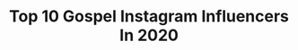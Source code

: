 ---
title: Top 10 Gospel Instagram Influencers In 2020
description: >-
  Find top gospel Instagram influencers in 2020. Most popular hashtags: #blackman #swipeleft #style #dapper.
platform: Instagram
profiles:
  - username: "saengerin_melina"
    fullname: >-
      𝐋𝐈𝐅𝐄𝐒𝐓𝐘𝐋𝐄 ▪️𝐌𝐔𝐒𝐈𝐂 ▪️𝐈𝐍𝐒𝐏𝐎
    location: "Germany"
    followers: 3235
    engagement: 3966
    commentsToLikes: 0.337761
    avatar: "https://scontent-lga3-1.cdninstagram.com/v/t51.2885-19/s320x320/83469561_116290223022905_902727272929165312_n.jpg?_nc_ht=scontent-lga3-1.cdninstagram.com&_nc_ohc=vuD4ZdsgcN0AX-m3YZX&oh=4c8f9f8cf07f57893e4b8eba38752187&oe=5E91979E"
    verified: false
    hashtags: "#liketimes, #safety, #aprilm, #monday"
  - username: "apostlelocadia"
    fullname: >-
      𝑳𝒐𝒄𝒂𝒅𝒊𝒂 𝑻𝒆𝒎𝒃𝒐 𝑲𝒂𝒓𝒊𝒎𝒂𝒕𝒔𝒆𝒏𝒈𝒂
    location: "India"
    followers: 55670
    engagement: 606
    commentsToLikes: 0.062902
    avatar: "https://scontent-lhr8-1.cdninstagram.com/v/t51.2885-19/s320x320/15251778_706503476165991_8081469154881699840_a.jpg?_nc_ht=scontent-lhr8-1.cdninstagram.com&_nc_ohc=Q70xajSYZb4AX8fnYXl&oh=4350894acc321340df712a489291695d&oe=5EB89EAC"
    verified: false
    hashtags: "#jehovahnissi, #stayathome, #elshaddai, #nationofglory"
  - username: "jackie_aviles"
    fullname: >-
      Jackie Aviles
    location: "United States"
    followers: 2273
    engagement: 1865
    commentsToLikes: 0.248261
    avatar: "https://scontent-ams4-1.cdninstagram.com/v/t51.2885-19/s320x320/92282468_226122551782862_3380692741502533632_n.jpg?_nc_ht=scontent-ams4-1.cdninstagram.com&_nc_ohc=j1HdkivcUXYAX-EQ8s0&oh=f3ae22c6cb73331535c037458a89c241&oe=5EBB4D12"
    verified: false
    hashtags: ""
  - username: "stevelukatherofficial"
    fullname: >-
      Steve Lukather
    location: "United States"
    followers: 42823
    engagement: 1272
    commentsToLikes: 0.033759
    avatar: "https://scontent-amt2-1.cdninstagram.com/v/t51.2885-19/s320x320/38535623_219924482208509_5160344493941063680_n.jpg?_nc_ht=scontent-amt2-1.cdninstagram.com&_nc_ohc=uPs9IiTlwVMAX9u7YNz&oh=859fd31f2e35aea3f762121af43922d4&oe=5EB790B7"
    verified: false
    hashtags: "#awareness, #stayhome, #enjoyyourfamily"
  - username: "jamesjazzyhall"
    fullname: >-
      James Hall
    location: "United States"
    followers: 46278
    engagement: 375
    commentsToLikes: 0.028995
    avatar: "https://scontent-ams4-1.cdninstagram.com/v/t51.2885-19/s320x320/58410324_2373500882714058_6634381573485494272_n.jpg?_nc_ht=scontent-ams4-1.cdninstagram.com&_nc_ohc=WIKy0BqjXJ8AX8B6gD_&oh=cad06893e6f5934ba1e926a961dc5ecb&oe=5EBBBAD8"
    verified: false
    hashtags: "#blackhistory, #beardgrowth, #hugoboss, #2020"
  - username: "ch"
    fullname: >-
      Cody Horn Carolin
    location: "United States"
    followers: 43901
    engagement: 288
    commentsToLikes: 0.034876
    avatar: "https://scontent-amt2-1.cdninstagram.com/v/t51.2885-19/s320x320/77223466_2912241342153521_6227532481315209216_n.jpg?_nc_ht=scontent-amt2-1.cdninstagram.com&_nc_ohc=GV84VfHOewIAX9pXr8I&oh=b620d0b9f742542732fbe34f6927127c&oe=5EB9767D"
    verified: true
    hashtags: "#abfitness, #mood, #swissfamilyrobinson, #disneyplus"
  - username: "billygraham"
    fullname: >-
      Billy Graham
    location: ""
    followers: 156472
    engagement: 584
    commentsToLikes: 0.012992
    avatar: "https://scontent-ams4-1.cdninstagram.com/v/t51.2885-19/s320x320/39291485_273703326689479_5266283783602044928_n.jpg?_nc_ht=scontent-ams4-1.cdninstagram.com&_nc_ohc=t6ufmFv5ZC4AX_XTd68&oh=44fc4d4575ae54dca73f7052585198cb&oe=5EBB16C3"
    verified: false
    hashtags: "#southkorea, #charlotte, #cowappreciationday, #merrychristmas"
  - username: "jeremy_vuolo"
    fullname: >-
      Jeremy Vuolo
    location: "United States"
    followers: 669495
    engagement: 595
    commentsToLikes: 0.007819
    avatar: "https://scontent-lht6-1.cdninstagram.com/v/t51.2885-19/s150x150/69862930_422799095057898_5861860335828336640_n.jpg?_nc_ht=scontent-lht6-1.cdninstagram.com&_nc_ohc=J6PS2beuNqsAX-91jO2&oh=8e08c6075a49f6fa3174a7544ab09555&oe=5EB7D47D"
    verified: true
    hashtags: ""
  - username: "martha_mwaipaja"
    fullname: >-
      Martha_mwaipaja Official🔹️
    location: "United States"
    followers: 140263
    engagement: 130
    commentsToLikes: 0.034504
    avatar: "https://scontent-cdt1-1.cdninstagram.com/v/t51.2885-19/s320x320/74600066_523397285181152_3265322055846854656_n.jpg?_nc_ht=scontent-cdt1-1.cdninstagram.com&_nc_ohc=T_JooWjiX0oAX-0YBWH&oh=9f89c59104ae6b67a937f49ecb4fa08a&oe=5EB48185"
    verified: false
    hashtags: ""
  - username: "christyljohnston"
    fullname: >-
      Christy Johnston
    location: "United States"
    followers: 17650
    engagement: 329
    commentsToLikes: 0.030419
    avatar: "https://scontent-amt2-1.cdninstagram.com/v/t51.2885-19/s320x320/65549570_1102216813308335_1431692945433559040_n.jpg?_nc_ht=scontent-amt2-1.cdninstagram.com&_nc_ohc=EHJECVIlmCkAX-cR2mC&oh=20f2dfcaad5b23056fd1e88443af5dcb&oe=5EBBC918"
    verified: false
    hashtags: "#twinsareconfusingiknow"
---